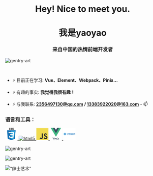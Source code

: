 <h1 align="center">Hey! Nice to meet you.</h1>
<h1 align="center">我是yaoyao</h1>
<h3 align="center">来自中国的热情前端开发者</h3>

<p align="left"> <img src=" https://komarev.com/ghpvc/?username=gentry-art&label=Profile%20views&color=0e75b6&style=flat" alt="gentry-art" /> </p>

<p align="left"> <a href= "https://twitter.com/" target="blank"><img src="https://img.shields.io/twitter/follow/?logo=twitter&style=for-the-badge" alt="" /></a> </p>

- ⚡ 目前正在学习: **Vue、Element、Webpack、Pinia...** 

- ⚡ 有趣的事实: **我觉得我很有趣！**

- ⚡ 与我联系: **2356497130@qq.com / 13383922020@163.com** - 📫
<h3 align="left">语言和工具：</h3>
<p align="left"> 
  <a href="https://www.w3schools.com/css/" target="_blank " rel="noreferrer"> <img src="https://raw.githubusercontent.com/devicons/devicon/master/icons/css3/css3-original-wordmark.svg" alt="css3" width="40" height="40"/> </a> 
  <a href="https://www.w3.org/html/" target="_blank" rel="noreferrer"> <img src="https://raw.github.com/devicons/devicon/master/icons/html5/html5-original-wordmark.svg" alt="html5" width="40" height="40"/> </a> 
  <a href="https://developer.mozilla.org/en-US/docs/Web/JavaScript" target="_blank" rel="noreferrer"><img src="https://raw.githubusercontent.com/devicons/devicon/master/icons/javascript/javascript-original.svg" alt="javascript" width="40" height="40"/> </a> 
  <a href="https://vuejs.org/" target="_blank" rel= “noreferrer”> <img src="https://raw.githubusercontent.com/devicons/devicon/master/icons/vuejs/vuejs-original-wordmark.svg" alt="vuejs" width="40" height=" 40"/> </a>  
  <a href="https://webpack.js.org" target="_blank" rel="noreferrer"> <img src="https://raw.githubusercontent.com/devicons/devicon/d00d0969292a6569d45b06d3f350f463a0107b0d/icons/webpack/webpack-original-wordmark.svg" alt="webpack" width="40" height="40"/> </a> 
</p>

<p><img align="center" src="https://github-readme-stats.vercel.app/api/top-langs?username=gentry-art&show_icons=true&locale=en&layout=compact" alt="gentry-art" /></p>

<p><img align="center" src="https://github-readme-stats.vercel.app/api?username=gentry-art&show_icons=true&locale=en" alt ="gentry-art" /></p>

<p><img align="center" src="https://github-readme-streak-stats.herokuapp.com/?user=gentry-art&" alt= “绅士艺术” /></p>
